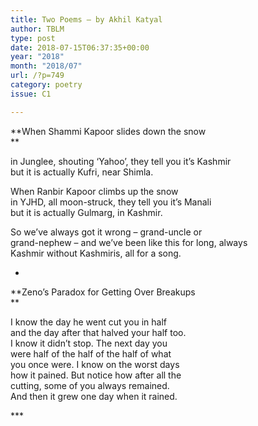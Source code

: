 ```yaml
---
title: Two Poems – by Akhil Katyal
author: TBLM
type: post
date: 2018-07-15T06:37:35+00:00
year: "2018"
month: "2018/07"
url: /?p=749
category: poetry
issue: C1

---
```

**When Shammi Kapoor slides down the snow  
** 

in Junglee, shouting &#8216;Yahoo&#8217;, they tell you it&#8217;s Kashmir  
but it is actually Kufri, near Shimla.

When Ranbir Kapoor climbs up the snow  
in YJHD, all moon-struck, they tell you it&#8217;s Manali  
but it is actually Gulmarg, in Kashmir.

So we&#8217;ve always got it wrong &#8211; grand-uncle or  
grand-nephew &#8211; and we&#8217;ve been like this for long, always  
Kashmir without Kashmiris, all for a song.

*

**Zeno’s Paradox for Getting Over Breakups  
** 

I know the day he went cut you in half  
and the day after that halved your half too.  
I know it didn’t stop. The next day you  
were half of the half of the half of what  
you once were. I know on the worst days  
how it pained. But notice how after all the  
cutting, some of you always remained.  
And then it grew one day when it rained.

\***
